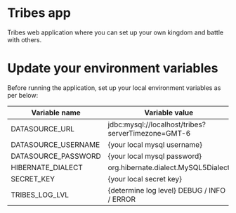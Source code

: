 # Tribes app
Tribes web application where you can set up your own kingdom and battle with others.

# Update your environment variables

Before running the application, set up your local environment variables as per below:


| Variable name  | Variable value |
| ------------- | ------------- |
| DATASOURCE_URL  | jdbc:mysql://localhost/tribes?serverTimezone=GMT-6  |
| DATASOURCE_USERNAME | {your local mysql username} |
| DATASOURCE_PASSWORD  | {your local mysql password}  |
| HIBERNATE_DIALECT | org.hibernate.dialect.MySQL5Dialect  |
| SECRET_KEY | {your local secret key} | 
| TRIBES_LOG_LVL | {determine log level} DEBUG / INFO / ERROR | 